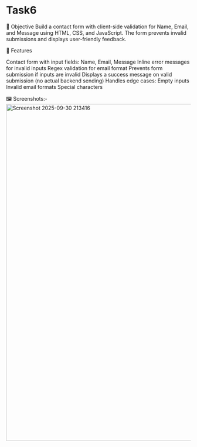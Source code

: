 # Task6

📌 Objective
Build a contact form with client-side validation for Name, Email, and Message using HTML, CSS, and JavaScript. The form prevents invalid submissions and displays user-friendly feedback.

🚀 Features

Contact form with input fields: Name, Email, Message
Inline error messages for invalid inputs
Regex validation for email format
Prevents form submission if inputs are invalid
Displays a success message on valid submission (no actual backend sending)
Handles edge cases:
  Empty inputs
  Invalid email formats
  Special characters


🖼️ Screenshots:-
<img width="1886" height="915" alt="Screenshot 2025-09-30 213416" src="https://github.com/user-attachments/assets/4ccd1609-63de-4f7a-ace4-65e90dbe8c13" />



